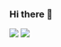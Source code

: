 ### Hi there 👋

<p>
  <a href="shoukou.lee@gmail.com" target="_blank"><img src="https://img.shields.io/badge/shoukou.lee-EA4335?style=flat-square&logo=Gmail&logoColor=white"/></a>
  <a href="https://www.linkedin.com/in/shoukou-lee" target="_blank"><img src="https://img.shields.io/badge/shoukou-0A66C2?style=flat-square&logo=Linkedin&logoColor=white"/></a>
</p>

<!--
**shoukou-lee/shoukou-lee** is a ✨ _special_ ✨ repository because its `README.md` (this file) appears on your GitHub profile.

Here are some ideas to get you started:

- 🔭 I’m currently working on ...
- 🌱 I’m currently learning ...
- 👯 I’m looking to collaborate on ...
- 🤔 I’m looking for help with ...
- 💬 Ask me about ...
- 📫 How to reach me: ...
- 😄 Pronouns: ...
- ⚡ Fun fact: ...
-->

